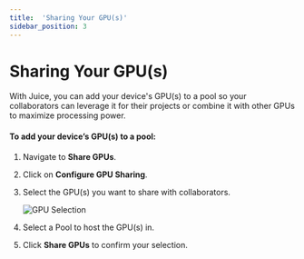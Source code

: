```yaml
---
title:  'Sharing Your GPU(s)'
sidebar_position: 3
---
```


# Sharing Your GPU(s)

With Juice, you can add your device's GPU(s) to a pool so your collaborators can leverage it for their projects or combine it with other GPUs to maximize processing power.
 

#### To add your device’s GPU(s) to a pool: 

1. Navigate to **Share GPUs**.

2. Click on **Configure GPU Sharing**.

3. Select the GPU(s) you want to share with collaborators.

    ![GPU Selection](/img/juice/gpu_selection.png)

4. Select a Pool to host the GPU(s) in.

5. Click **Share GPUs** to confirm your selection.
